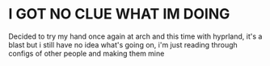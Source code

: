 # I GOT NO CLUE WHAT IM DOING

Decided to try my hand once again at arch and this time with hyprland, it's a blast but i still have no idea what's going on, i'm just reading through configs of other people and making them mine
